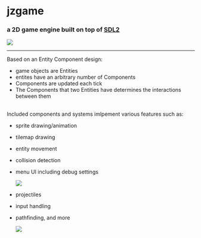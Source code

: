 # jzgame
### a 2D game engine built on top of [SDL2](https://www.libsdl.org/)
![](assets/enter_23.gif)
___
Based on an Entity Component design:
- game objects are Entities
- entites have an arbitrary number of Components
- Components are updated each tick
- The Components that two Entities have determines the interactions between them  
 <br/>
Included components and systems imlpement various features such as:  

- sprite drawing/animation
- tilemap drawing
- entity movement
- collision detection
- menu UI including debug settings  
  
  ![](assets/settings_23.gif)
- projectiles
- input handling
- pathfinding, and more  
  
  ![](assets/pathfinding_23.gif)
